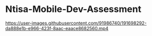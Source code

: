 # Ntisa-Mobile-Dev-Assessment




https://user-images.githubusercontent.com/91986740/191698292-da888e1b-e966-423f-8aac-eaace8682560.mp4

